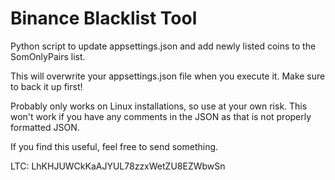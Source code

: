 Binance Blacklist Tool
========================
Python script to update appsettings.json and add newly listed coins to the SomOnlyPairs list.

This will overwrite your appsettings.json file when you execute it.  Make sure to back it up first!

Probably only works on Linux installations, so use at your own risk.  This won't work if you have any comments in the JSON as that is not properly formatted JSON.

If you find this useful, feel free to send something.

LTC: LhKHJUWCkKaAJYUL78zzxWetZU8EZWbwSn
